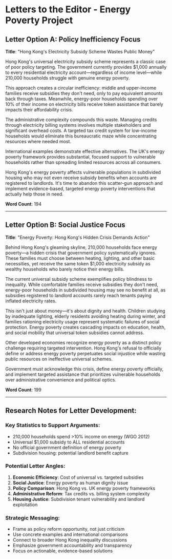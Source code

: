 # Letters to the Editor - Energy Poverty Project

## Letter Option A: Policy Inefficiency Focus

**Title**: "Hong Kong's Electricity Subsidy Scheme Wastes Public Money"

Hong Kong's universal electricity subsidy scheme represents a classic case of poor policy targeting. The government currently provides $1,000 annually to every residential electricity account—regardless of income level—while 210,000 households struggle with genuine energy poverty.

This approach creates a circular inefficiency: middle and upper-income families receive subsidies they don't need, only to pay equivalent amounts back through taxes. Meanwhile, energy-poor households spending over 10% of their income on electricity bills receive token assistance that barely impacts their affordability crisis.

The administrative complexity compounds this waste. Managing credits through electricity billing systems involves multiple stakeholders and significant overhead costs. A targeted tax credit system for low-income households would eliminate this bureaucratic maze while concentrating resources where needed most.

International examples demonstrate effective alternatives. The UK's energy poverty framework provides substantial, focused support to vulnerable households rather than spreading limited resources across all consumers.

Hong Kong's energy poverty affects vulnerable populations in subdivided housing who may not even receive subsidy benefits when accounts are registered to landlords. It's time to abandon this scatter-gun approach and implement evidence-based, targeted energy poverty interventions that actually help those in need.

**Word Count**: 194

---

## Letter Option B: Social Justice Focus

**Title**: "Energy Poverty: Hong Kong's Hidden Crisis Demands Action"

Behind Hong Kong's gleaming skyline, 210,000 households face energy poverty—a hidden crisis that government policy systematically ignores. These families must choose between heating, lighting, and other basic necessities, yet receive the same token $1,000 electricity subsidy as wealthy households who barely notice their energy bills.

The current universal subsidy scheme exemplifies policy blindness to inequality. While comfortable families receive subsidies they don't need, energy-poor households in subdivided housing may see no benefit at all, as subsidies registered to landlord accounts rarely reach tenants paying inflated electricity rates.

This isn't just about money—it's about dignity and health. Children studying by inadequate lighting, elderly residents avoiding heating during winter, and families rationing electricity usage represent systematic failures of social protection. Energy poverty creates cascading impacts on education, health, and social mobility that universal token subsidies cannot address.

Other developed economies recognize energy poverty as a distinct policy challenge requiring targeted intervention. Hong Kong's refusal to officially define or address energy poverty perpetuates social injustice while wasting public resources on ineffective universal schemes.

Government must acknowledge this crisis, define energy poverty officially, and implement targeted assistance that prioritizes vulnerable households over administrative convenience and political optics.

**Word Count**: 199

---

## Research Notes for Letter Development:

### Key Statistics to Support Arguments:
- 210,000 households spend >10% income on energy (WGO 2012)
- Universal $1,000 subsidy to ALL residential accounts
- No official government definition of energy poverty
- Subdivision housing: potential landlord benefit capture

### Potential Letter Angles:
1. **Economic Efficiency**: Cost of universal vs. targeted subsidies
2. **Social Justice**: Energy poverty as human dignity issue  
3. **Policy Comparison**: Hong Kong vs. UK energy poverty frameworks
4. **Administrative Reform**: Tax credits vs. billing system complexity
5. **Housing Justice**: Subdivision tenant vulnerability and landlord exploitation

### Strategic Messaging:
- Frame as policy reform opportunity, not just criticism
- Use concrete examples and international comparisons
- Connect to broader Hong Kong inequality discussions
- Emphasize government accountability and transparency
- Focus on actionable, evidence-based solutions